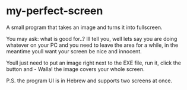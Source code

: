 # my-perfect-screen
A small program that takes an image and turns it into fullscreen.

You may ask: what is good for..?
Ill tell you, well lets say you are doing whatever on your PC and you need to leave the area for a while, 
in the meantime youll want your screen be nice and innocent.

Youll just need to put an image right next to the EXE file, run it, click the button and - Walla! the image covers your whole screen.

P.S. the program UI is in Hebrew and supports two screens at once. 
